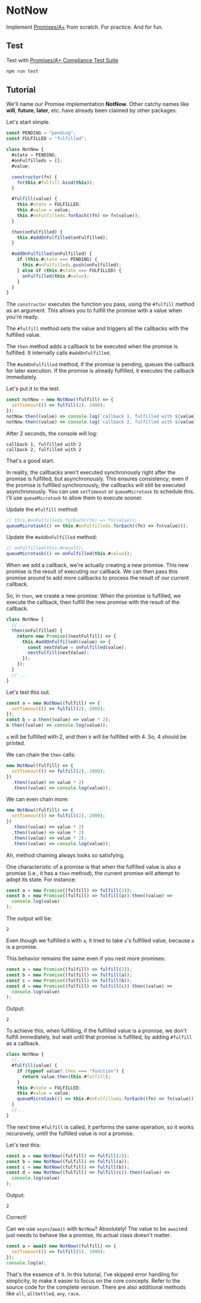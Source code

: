 # NotNow

Implement [Promises/A+](https://promisesaplus.com/) from scratch. For practice. And for fun.

## Test

Test with [Promises/A+ Compliance Test Suite](https://github.com/promises-aplus/promises-tests)

```sh
npm run test
```

## Tutorial

We'll name our Promise implementation **NotNow**. Other catchy names like **will**, **future**, **later**, etc. have already been claimed by other packages.

Let's start simple.

```javascript
const PENDING = "pending";
const FULFILLED = "fulfilled";

class NotNow {
  #state = PENDING;
  #onFulfilleds = [];
  #value;

  constructor(fn) {
    fn(this.#fulfill.bind(this));
  }

  #fulfill(value) {
    this.#state = FULFILLED;
    this.#value = value;
    this.#onFulfilleds.forEach((fn) => fn(value));
  }

  then(onFulfilled) {
    this.#addOnFulfilled(onFulfilled);
  }

  #addOnFulfilled(onFulfilled) {
    if (this.#state === PENDING) {
      this.#onFulfilleds.push(onFulfilled);
    } else if (this.#state === FULFILLED) {
      onFulfilled(this.#value);
    }
  }
}
```

The `constructor` executes the function you pass, using the `#fulfill` method as an argument. This allows you to fulfill the promise with a value when you're ready.

The `#fulfill` method sets the value and triggers all the callbacks with the fulfilled value.

The `then` method adds a callback to be executed when the promise is fulfilled. It internally calls `#addOnFulfilled`.

The `#addOnFulfilled` method, if the promise is pending, queues the callback for later execution. If the promise is already fulfilled, it executes the callback immediately.

Let's put it to the test.

```javascript
const notNow = new NotNow((fulfill) => {
  setTimeout(() => fulfill(2), 2000);
});
notNow.then((value) => console.log(`callback 1, fulfilled with ${value}`));
notNow.then((value) => console.log(`callback 2, fulfilled with ${value}`));
```

After 2 seconds, the console will log:

```
callback 1, fulfilled with 2
callback 2, fulfilled with 2
```

That's a good start.

In reality, the callbacks aren't executed synchronously right after the promise is fulfilled, but asynchronously. This ensures consistency; even if the promise is fulfilled synchronously, the callbacks will still be executed asynchronously. You can use `setTimeout` or `queueMicrotask` to schedule this. I'll use `queueMicrotask` to allow them to execute sooner.

Update the `#fulfill` method:

```javascript
// this.#onFulfilleds.forEach((fn) => fn(value));
queueMicrotask(() => this.#onFulfilleds.forEach((fn) => fn(value)));
```

Update the `#addOnFulfilled` method:

```javascript
// onFulfilled(this.#result);
queueMicrotask(() => onFulfilled(this.#value));
```

When we add a callback, we're actually creating a new promise. This new promise is the result of executing our callback. We can then pass this promise around to add more callbacks to process the result of our current callback.

So, in `then`, we create a new promise. When the promise is fulfilled, we execute the callback, then fulfill the new promise with the result of the callback.

```javascript
class NotNow {
  // ...
  then(onFulfilled) {
    return new Promise((nextFulfill) => {
      this.#addOnFulfilled((value) => {
        const nextValue = onFulfilled(value);
        nextFulfill(nextValue);
      });
    });
  }
  // ...
}
```

Let's test this out.

```javascript
const a = new NotNow((fulfill) => {
  setTimeout(() => fulfill(2), 2000);
});
const b = a.then((value) => value * 2);
b.then((value) => console.log(value));
```

`a` will be fulfilled with 2, and then `b` will be fulfilled with 4. So, 4 should be printed.

We can chain the `then` calls:

```javascript
new NotNow((fulfill) => {
  setTimeout(() => fulfill(2), 2000);
})
  .then((value) => value * 2)
  .then((value) => console.log(value));
```

We can even chain more:

```javascript
new NotNow((fulfill) => {
  setTimeout(() => fulfill(2), 2000);
})
  .then((value) => value * 2)
  .then((value) => value * 2)
  .then((value) => value * 2);
  .then((value) => console.log(value));
```

Ah, method chaining always looks so satisfying.

One characteristic of a promise is that when the fulfilled value is also a promise (i.e., it has a `then` method), the current promise will attempt to adopt its state. For instance:

```javascript
const a = new Promise((fulfill) => fulfill(2));
const b = new Promise((fulfill) => fulfill(a)).then((value) =>
  console.log(value)
);
```

The output will be:

```
2
```

Even though we fulfilled `b` with `a`, it tried to take `a`'s fulfilled value, because `a` is a promise.

This behavior remains the same even if you nest more promises:

```javascript
const a = new Promise((fulfill) => fulfill(2));
const b = new Promise((fulfill) => fulfill(a));
const c = new Promise((fulfill) => fulfill(b));
const d = new Promise((fulfill) => fulfill(c)).then((value) =>
  console.log(value)
);
```

Output:

```
2
```

To achieve this, when fulfilling, if the fulfilled value is a promise, we don't fulfill immediately, but wait until that promise is fulfilled, by adding `#fulfill` as a callback.

```javascript
class NotNow {
  //...
  #fulfill(value) {
    if (typeof value?.then === "function") {
      return value.then(this.#fulfill);
    }
    this.#state = FULFILLED;
    this.#value = value;
    queueMicrotask(() => this.#onFulfilleds.forEach((fn) => fn(value)));
  }
  //...
}
```

The next time `#fulfill` is called, it performs the same operation, so it works recursively, untill the fulfilled value is not a promise.

Let's test this:

```javascript
const a = new NotNow((fulfill) => fulfill(2));
const b = new NotNow((fulfill) => fulfill(a));
const c = new NotNow((fulfill) => fulfill(b));
const d = new NotNow((fulfill) => fulfill(c)).then((value) =>
  console.log(value)
);
```

Output:

```
2
```

Correct!

Can we use `async`/`await` with `NotNow`? Absolutely! The value to be `await`ed just needs to behave like a promise, its actual class doesn't matter.

```javascript
const a = await new NotNow((fulfill) => {
  setTimeout(() => fulfill(5), 2000);
});
console.log(a);
```

That's the essence of it. In this tutorial, I've skipped error handling for simplicity, to make it easier to focus on the core concepts. Refer to the source code for the complete version. There are also additional methods like `all`, `allSettled`, `any`, `race`.

